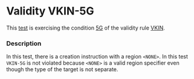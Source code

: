 # Validity VKIN-5G

This [test](.) is exercising the condition [5G](../Readme.md) of the validity rule [VKIN](../../vkin/Readme.md).

### Description

In this test, there is a creation instruction with a region `<NONE>`. In this test `VKIN-5G` is not violated because `<NONE>` is a valid region specifier even though the type of the target is not separate.
